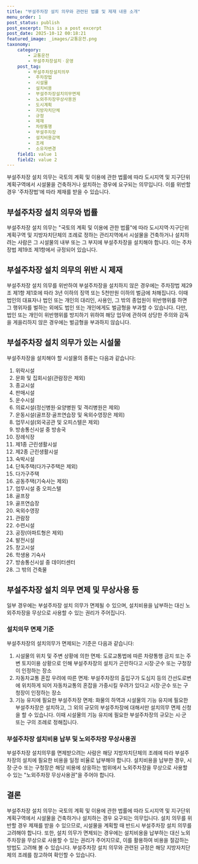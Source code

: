 ```yaml
---
title: "부설주차장 설치 의무와 관련된 법률 및 제재 내용 소개"
menu_order: 1
post_status: publish
post_excerpt: This is a post excerpt
post_date: 2025-10-12 00:18:21
featured_image: _images/교통운전.png
taxonomy:
    category:
        - 교통운전
        - 부설주차장설치ㆍ운영
    post_tag:
        - 부설주차장설치의무
        -  주차장법
        -  시설물
        -  설치비용
        -  부설주차장설치의무면제
        -  노외주차장무상사용권
        -  도시계획
        -  지방자치단체
        -  규정
        -  제재
        -  차량통행
        -  부설주차장
        -  설치비용감액
        -  조례
        -  소유자변경
    field1: value 1
    field2: value 2
---
```



부설주차장 설치 의무는 국토의 계획 및 이용에 관한 법률에 따라 도시지역 및 지구단위계획구역에서 시설물을 건축하거나 설치하는 경우에 요구되는 의무입니다. 이를 위반할 경우 '주차장법'에 따라 제재를 받을 수 있습니다.

## 부설주차장 설치 의무와 법률
부설주차장 설치 의무는 "국토의 계획 및 이용에 관한 법률"에 따라 도시지역·지구단위계획구역 및 지방자치단체의 조례로 정하는 관리지역에서 시설물을 건축하거나 설치하려는 사람은 그 시설물의 내부 또는 그 부지에 부설주차장을 설치해야 합니다. 이는 주차장법 제19조 제1항에서 규정되어 있습니다.

## 부설주차장 설치 의무의 위반 시 제재
부설주차장 설치 의무를 위반하여 부설주차장을 설치하지 않은 경우에는 주차장법 제29조 제1항 제1호에 따라 3년 이하의 징역 또는 5천만원 이하의 벌금에 처해집니다. 이때 법인의 대표자나 법인 또는 개인의 대리인, 사용인, 그 밖의 종업원이 위반행위를 하면 그 행위자를 벌하는 외에도 법인 또는 개인에게도 벌금형을 부과할 수 있습니다. 다만, 법인 또는 개인이 위반행위를 방지하기 위하여 해당 업무에 관하여 상당한 주의와 감독을 게을리하지 않은 경우에는 벌금형을 부과하지 않습니다.

## 부설주차장 설치 의무가 있는 시설물
부설주차장을 설치해야 할 시설물의 종류는 다음과 같습니다:
1. 위락시설
2. 문화 및 집회시설(관람장은 제외)
3. 종교시설
4. 판매시설
5. 운수시설
6. 의료시설(정신병원·요양병원 및 격리병원은 제외)
7. 운동시설(골프장·골프연습장 및 옥외수영장은 제외)
8. 업무시설(외국공관 및 오피스텔은 제외)
9. 방송통신시설 중 방송국
10. 장례식장
11. 제1종 근린생활시설
12. 제2종 근린생활시설
13. 숙박시설
14. 단독주택(다가구주택은 제외)
15. 다가구주택
16. 공동주택(기숙사는 제외)
17. 업무시설 중 오피스텔
18. 골프장
19. 골프연습장
20. 옥외수영장
21. 관람장
22. 수련시설
23. 공장(아파트형은 제외)
24. 발전시설
25. 창고시설
26. 학생용 기숙사
27. 방송통신시설 중 데이터센터
28. 그 밖의 건축물

## 부설주차장 설치 의무 면제 및 무상사용 등
일부 경우에는 부설주차장 설치 의무가 면제될 수 있으며, 설치비용을 납부하는 대신 노외주차장을 무상으로 사용할 수 있는 권리가 주어집니다.

### 설치의무 면제 기준
부설주차장의 설치의무가 면제되는 기준은 다음과 같습니다:
1. 시설물의 위치 및 주변 상황에 의한 면제: 도로교통법에 따른 차량통행 금지 또는 주변 토지이용 상황으로 인해 부설주차장의 설치가 곤란하다고 시장·군수 또는 구청장이 인정하는 장소
2. 자동차교통 혼잡 우려에 따른 면제: 부설주차장의 출입구가 도심지 등의 간선도로변에 위치하게 되어 자동차교통의 혼잡을 가중시킬 우려가 있다고 시장·군수 또는 구청장이 인정하는 장소
3. 기능 유지에 필요한 부설주차장 면제: 화물의 하역과 시설물의 기능 유지에 필요한 부설주차장은 설치하고, 그 외의 규모의 부설주차장에 대해서만 설치의무 면제 신청을 할 수 있습니다. 이때 시설물의 기능 유지에 필요한 부설주차장의 규모는 시·군 또는 구의 조례로 정해집니다.

### 부설주차장 설치비용 납부 및 노외주차장 무상사용권
부설주차장 설치의무를 면제받으려는 사람은 해당 지방자치단체의 조례에 따라 부설주차장의 설치에 필요한 비용을 일정 비율로 납부해야 합니다. 설치비용을 납부한 경우, 시장·군수 또는 구청장은 해당 비용에 상응하는 범위에서 노외주차장을 무상으로 사용할 수 있는 "노외주차장 무상사용권"을 주어야 합니다.

## 결론
부설주차장 설치 의무는 국토의 계획 및 이용에 관한 법률에 따라 도시지역 및 지구단위계획구역에서 시설물을 건축하거나 설치하는 경우 요구되는 의무입니다. 설치 의무를 위반할 경우 제재를 받을 수 있으므로, 시설물을 계획할 때 반드시 부설주차장 설치 의무를 고려해야 합니다. 또한, 설치 의무가 면제되는 경우에는 설치비용을 납부하는 대신 노외주차장을 무상으로 사용할 수 있는 권리가 주어지므로, 이를 활용하여 비용을 절감하는 방법도 고려해 볼 수 있습니다. 부설주차장 설치 의무와 관련된 규정은 해당 지방자치단체의 조례를 참고하여 확인할 수 있습니다.

